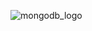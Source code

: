 ![mongodb_logo](https://github.com/Murataydinunimi/MongoDB_Tutorial/assets/77208654/a48bfa42-f077-4398-9275-170b2c6cba7a)
